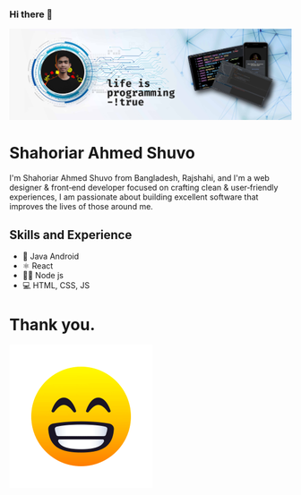 ### Hi there 👋

![Design and Development](./banner.jpg)

# Shahoriar Ahmed Shuvo
I'm Shahoriar Ahmed Shuvo from Bangladesh, Rajshahi, and I'm a web designer & front‑end developer focused on crafting clean & user‑friendly experiences, I am passionate about building excellent software that improves the lives of those around me.

## Skills and Experience
* 📱 Java Android
* ⚛ React
* 👨‍💻 Node js
* 💻 HTML, CSS, JS

# Thank you.
![Design and Development](./happy.gif)

<!--
**devshahoriar/devshahoriar** is a ✨ _special_ ✨ repository because its `README.md` (this file) appears on your GitHub profile.

Here are some ideas to get you started:

- 🔭 I’m currently working on ...
- 🌱 I’m currently learning ...
- 👯 I’m looking to collaborate on ...
- 🤔 I’m looking for help with ...
- 💬 Ask me about ...
- 📫 How to reach me: ...
- 😄 Pronouns: ...
- ⚡ Fun fact: ...
-->
